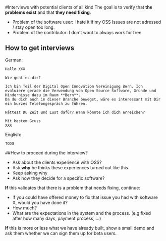 #Interviews with potential clients of all kind
The goal is to verify that **the problems exist** and that **they need fixing**.
- Problem of the software user: I hate it if my OSS Issues are not adressed / stay open too long.
- Problem of the contributor: I don't want to always work for free.

## How to get interviews
German:
```
Hallo XXX
    
Wie geht es dir?

Ich bin Teil der Digital Open Innovation Vereinigung Bern. Ich evaluiere gerade die Verwendung von Open Source Software, Gründe und Hindernisse dazu im Raum **Bern**.
Da du dich auch in dieser Branche bewegst, wäre es interessant mit Dir ein kurzes Telefongespräch zu führen.

Hättest Du Zeit und Lust dafür? Wann könnte ich dich erreichen?

Mit bestem Gruss
XXX
```

English:
```
TODO
```


##How to proceed during the interview?
- Ask about the clients experience with OSS?
- Ask **why** he thinks these experiences turned out like this.
- Keep asking why
- Ask how they decide for a specific software?

**If** this validates that there is a problem that needs fixing, continue:
- If you could have offered money to fix that issue you had with software X, would you have done it?
- How much?
- What are the expectations in the system and the process. (e.g fixed after how many days, payment process, ...)

**If** this is more or less what we have already built, show a small demo and ask them whether we can sign them up for beta users.

